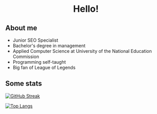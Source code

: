 <h1 align="center">
Hello!
</h1>
  
<h2>
  About me
</h2>
<ul>
  <li>Junior SEO Specialist</li>
  <li>Bachelor's degree in management</li>
  <li>Applied Computer Science at University of the National Education Commission</li>
  <li>Programming self-taught</li>
  <li>Big fan of League of Legends</li>
</ul>    
<h2>
  Some stats
</h2>
<p>
  
[![GitHub Streak](https://streak-stats.demolab.com?user=IwanMarcin&theme=tokyonight&border_radius=5.1&date_format=j%2Fn%5B%2FY%5D)](https://git.io/streak-stats)

[![Top Langs](https://github-readme-stats.vercel.app/api/top-langs/?username=IwanMarcin&layout=compact&theme=dracula&hide_border=true)](https://github.com/anuraghazra/github-readme-stats)
  
</p>

<br/>

